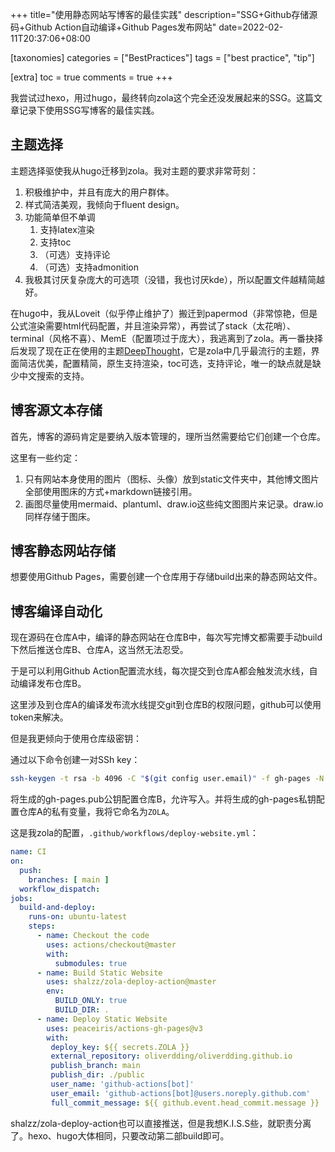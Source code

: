 +++
title="使用静态网站写博客的最佳实践"
description="SSG+Github存储源码+Github Action自动编译+Github Pages发布网站"
date=2022-02-11T20:37:06+08:00

[taxonomies]
categories = ["BestPractices"]
tags = ["best practice", "tip"]

[extra]
toc = true
comments = true
+++

我尝试过hexo，用过hugo，最终转向zola这个完全还没发展起来的SSG。这篇文章记录下使用SSG写博客的最佳实践。

## 主题选择

主题选择驱使我从hugo迁移到zola。我对主题的要求非常苛刻：

1. 积极维护中，并且有庞大的用户群体。
2. 样式简洁美观，我倾向于fluent design。
3. 功能简单但不单调
    1. 支持latex渲染
    2. 支持toc
    3. （可选）支持评论
    4. （可选）支持admonition
4. 我极其讨厌复杂庞大的可选项（没错，我也讨厌kde），所以配置文件越精简越好。

在hugo中，我从Loveit（似乎停止维护了）搬迁到papermod（非常惊艳，但是公式渲染需要html代码配置，并且渲染异常），再尝试了stack（太花哨）、terminal（风格不喜）、MemE（配置项过于庞大），我逃离到了zola。再一番抉择后发现了现在正在使用的主题[DeepThought](https://github.com/RatanShreshtha/DeepThought)，它是zola中几乎最流行的主题，界面简洁优美，配置精简，原生支持渲染，toc可选，支持评论，唯一的缺点就是缺少中文搜索的支持。


## 博客源文本存储

首先，博客的源码肯定是要纳入版本管理的，理所当然需要给它们创建一个仓库。

这里有一些约定：

1. 只有网站本身使用的图片（图标、头像）放到static文件夹中，其他博文图片全部使用图床的方式+markdown链接引用。
2. 画图尽量使用mermaid、plantuml、draw.io这些纯文图图片来记录。draw.io同样存储于图床。

## 博客静态网站存储

想要使用Github Pages，需要创建一个仓库用于存储build出来的静态网站文件。

## 博客编译自动化

现在源码在仓库A中，编译的静态网站在仓库B中，每次写完博文都需要手动build下然后推送仓库B、仓库A，这当然无法忍受。

于是可以利用Github Action配置流水线，每次提交到仓库A都会触发流水线，自动编译发布仓库B。

这里涉及到仓库A的编译发布流水线提交git到仓库B的权限问题，github可以使用token来解决。

但是我更倾向于使用仓库级密钥：

通过以下命令创建一对SSh key：

```bash
ssh-keygen -t rsa -b 4096 -C "$(git config user.email)" -f gh-pages -N ""
```

将生成的gh-pages.pub公钥配置仓库B，允许写入。并将生成的gh-pages私钥配置仓库A的私有变量，我将它命名为`ZOLA`。

这是我zola的配置，`.github/workflows/deploy-website.yml`：

```yaml
name: CI
on:
  push:
    branches: [ main ]
  workflow_dispatch:
jobs:
  build-and-deploy:
    runs-on: ubuntu-latest
    steps:
      - name: Checkout the code
        uses: actions/checkout@master
        with:
          submodules: true
      - name: Build Static Website
        uses: shalzz/zola-deploy-action@master
        env:
          BUILD_ONLY: true
          BUILD_DIR: .
      - name: Deploy Static Website
        uses: peaceiris/actions-gh-pages@v3
        with: 
         deploy_key: ${{ secrets.ZOLA }}
         external_repository: oliverdding/oliverdding.github.io
         publish_branch: main
         publish_dir: ./public
         user_name: 'github-actions[bot]'
         user_email: 'github-actions[bot]@users.noreply.github.com'
         full_commit_message: ${{ github.event.head_commit.message }}
```

shalzz/zola-deploy-action也可以直接推送，但是我想K.I.S.S些，就职责分离了。hexo、hugo大体相同，只要改动第二部build即可。

